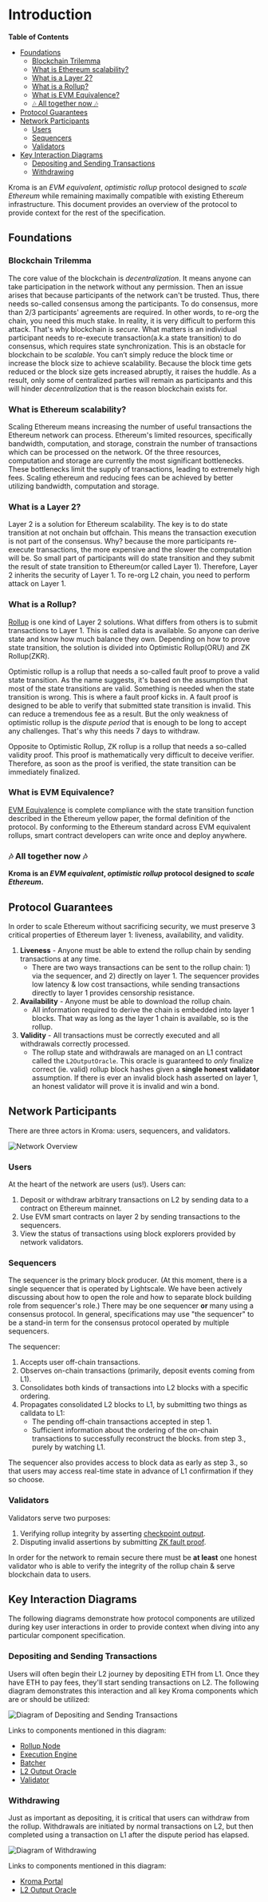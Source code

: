 # Introduction

<!-- All glossary references in this file. -->

[g-checkpoint-output]: glossary.md#checkpoint-output
[g-zk-fault-proof]: glossary.md#zk-fault-proof

<!-- START doctoc generated TOC please keep comment here to allow auto update -->
<!-- DON'T EDIT THIS SECTION, INSTEAD RE-RUN doctoc TO UPDATE -->
**Table of Contents**

- [Foundations](#foundations)
  - [Blockchain Trilemma](#blockchain-trilemma)
  - [What is Ethereum scalability?](#what-is-ethereum-scalability)
  - [What is a Layer 2?](#what-is-a-layer-2)
  - [What is a Rollup?](#what-is-a-rollup)
  - [What is EVM Equivalence?](#what-is-evm-equivalence)
  - [🎶 All together now 🎶](#-all-together-now-)
- [Protocol Guarantees](#protocol-guarantees)
- [Network Participants](#network-participants)
  - [Users](#users)
  - [Sequencers](#sequencers)
  - [Validators](#validators)
- [Key Interaction Diagrams](#key-interaction-diagrams)
  - [Depositing and Sending Transactions](#depositing-and-sending-transactions)
  - [Withdrawing](#withdrawing)

<!-- END doctoc generated TOC please keep comment here to allow auto update -->

Kroma is an _EVM equivalent_, _optimistic rollup_ protocol designed to _scale Ethereum_ while remaining maximally
compatible with existing Ethereum infrastructure. This document provides an overview of the protocol to provide context
for the rest of the specification.

## Foundations

### Blockchain Trilemma

The core value of the blockchain is _decentralization_. It means anyone can take participation in the network without
any permission. Then an issue arises that because participants of the network can't be trusted. Thus, there needs
so-called consensus among the participants. To do consensus, more than 2/3 participants' agreements are required.
In other words, to re-org the chain, you need this much stake. In reality, it is very difficult to perform this attack.
That's why blockchain is _secure_. What matters is an individual participant needs to re-execute transaction(a.k.a state
transition) to do consensus, which requires state synchronization. This is an obstacle for blockchain to be _scalable_.
You can’t simply reduce the block time or increase the block size to achieve scalability. Because the block time gets
reduced or the block size gets increased abruptly, it raises the huddle. As a result, only some of centralized parties
will remain as participants and this will hinder _decentralization_ that is the reason blockchain exists for.

### What is Ethereum scalability?

Scaling Ethereum means increasing the number of useful transactions the Ethereum network can process. Ethereum's
limited resources, specifically bandwidth, computation, and storage, constrain the number of transactions which can be
processed on the network. Of the three resources, computation and storage are currently the most significant
bottlenecks. These bottlenecks limit the supply of transactions, leading to extremely high fees. Scaling ethereum and
reducing fees can be achieved by better utilizing bandwidth, computation and storage.

### What is a Layer 2?

Layer 2 is a solution for Ethereum scalability. The key is to do state transition at not onchain but offchain.
This means the transaction execution is not part of the consensus. Why? because the more participants re-execute
transactions, the more expensive and the slower the computation will be. So small part of participants will do
state transition and they submit the result of state transition to Ethereum(or called Layer 1). Therefore,
Layer 2 inherits the security of Layer 1. To re-org L2 chain, you need to perform attack on Layer 1.

### What is a Rollup?

[Rollup](https://vitalik.ca/general/2021/01/05/rollup.html) is one kind of Layer 2 solutions. What differs from others
is to submit transactions to Layer 1. This is called data is available. So anyone can derive state and know how much
balance they own. Depending on how to prove state transition, the solution is divided into
Optimistic Rollup(ORU) and ZK Rollup(ZKR).

Optimistic rollup is a rollup that needs a so-called fault proof to prove a valid state transition. As the name
suggests, it's based on the assumption that most of the state transitions are valid. Something is needed when
the state transition is wrong. This is where a fault proof kicks in. A fault proof is designed to be able to verify
that submitted state transition is invalid. This can reduce a tremendous fee as a result. But the only weakness of
optimistic rollup is the _dispute period_ that is enough to be long to accept any challenges. That's why this needs
7 days to withdraw.

Opposite to Optimistic Rollup, ZK rollup is a rollup that needs a so-called validity proof. This proof is mathematically
very difficult to deceive verifier. Therefore, as soon as the proof is verified, the state transition can be immediately
finalized.

### What is EVM Equivalence?

[EVM Equivalence](https://medium.com/ethereum-optimism/introducing-evm-equivalence-5c2021deb306) is complete compliance
with the state transition function described in the Ethereum yellow paper, the formal definition of the protocol. By
conforming to the Ethereum standard across EVM equivalent rollups, smart contract developers can write once and deploy
anywhere.

### 🎶 All together now 🎶

**Kroma is an _EVM equivalent_, _optimistic rollup_ protocol designed to _scale Ethereum_.**

## Protocol Guarantees

In order to scale Ethereum without sacrificing security, we must preserve 3 critical properties of Ethereum layer 1:
liveness, availability, and validity.

1. **Liveness** - Anyone must be able to extend the rollup chain by sending transactions at any time.
   - There are two ways transactions can be sent to the rollup chain: 1) via the sequencer, and 2) directly on layer 1.
     The sequencer provides low latency & low cost transactions, while sending transactions directly to layer 1 provides
     censorship resistance.
2. **Availability** - Anyone must be able to download the rollup chain.
   - All information required to derive the chain is embedded into layer 1 blocks. That way as long as the layer 1 chain
     is available, so is the rollup.
3. **Validity** - All transactions must be correctly executed and all withdrawals correctly processed.
   - The rollup state and withdrawals are managed on an L1 contract called the `L2OutputOracle`. This oracle is
     guaranteed to _only_ finalize correct (ie. valid) rollup block hashes given a **single honest validator**
     assumption. If there is ever an invalid block hash asserted on layer 1, an honest validator will prove it is
     invalid and win a bond.

## Network Participants

There are three actors in Kroma: users, sequencers, and validators.

![Network Overview](./static/assets/network-participants-overview.svg)

### Users

At the heart of the network are users (us!). Users can:

1. Deposit or withdraw arbitrary transactions on L2 by sending data to a contract on Ethereum mainnet.
2. Use EVM smart contracts on layer 2 by sending transactions to the sequencers.
3. View the status of transactions using block explorers provided by network validators.

### Sequencers

The sequencer is the primary block producer.
(At this moment, there is a single sequencer that is operated by Lightscale.
We have been actively discussing about how to open the role and how to separate block building role
from sequencer's role.)
There may be one sequencer **or** many using a consensus protocol.
In general, specifications may use "the sequencer" to be a stand-in term
for the consensus protocol operated by multiple sequencers.

The sequencer:

1. Accepts user off-chain transactions.
2. Observes on-chain transactions (primarily, deposit events coming from L1).
3. Consolidates both kinds of transactions into L2 blocks with a specific ordering.
4. Propagates consolidated L2 blocks to L1, by submitting two things as calldata to L1:
   - The pending off-chain transactions accepted in step 1.
   - Sufficient information about the ordering of the on-chain transactions to successfully reconstruct the blocks.
from step 3., purely by watching L1.

The sequencer also provides access to block data as early as step 3., so that users may access real-time state in
advance of L1 confirmation if they so choose.

### Validators

Validators serve two purposes:

1. Verifying rollup integrity by asserting [checkpoint output][g-checkpoint-output].
2. Disputing invalid assertions by submitting [ZK fault proof][g-zk-fault-proof].

In order for the network to remain secure there must be **at least** one honest validator who is able to verify the
integrity of the rollup chain & serve blockchain data to users.

## Key Interaction Diagrams

The following diagrams demonstrate how protocol components are utilized during key user interactions in order to
provide context when diving into any particular component specification.

### Depositing and Sending Transactions

Users will often begin their L2 journey by depositing ETH from L1.
Once they have ETH to pay fees, they'll start sending transactions on L2.
The following diagram demonstrates this interaction and all key Kroma components which are or should be utilized:

![Diagram of Depositing and Sending Transactions](./static/assets/sequencer-handling-deposits-and-transactions.svg)

Links to components mentioned in this diagram:

- [Rollup Node](./protocol/rollup-node.md)
- [Execution Engine](./protocol/exec-engine.md)
- [Batcher](./protocol/batcher.md)
- [L2 Output Oracle](./protocol/validation.md#l2-output-oracle-smart-contract)
- [Validator](./protocol/validation.md#submitting-l2-output-commitments)

### Withdrawing

Just as important as depositing, it is critical that users can withdraw from the rollup. Withdrawals are initiated by
normal transactions on L2, but then completed using a transaction on L1 after the dispute period has elapsed.

![Diagram of Withdrawing](./static/assets/user-withdrawing-to-l1.svg)

Links to components mentioned in this diagram:

- [Kroma Portal](./protocol/deposits.md#deposit-contract)
- [L2 Output Oracle](./protocol/validation.md#l2-output-oracle-smart-contract)
